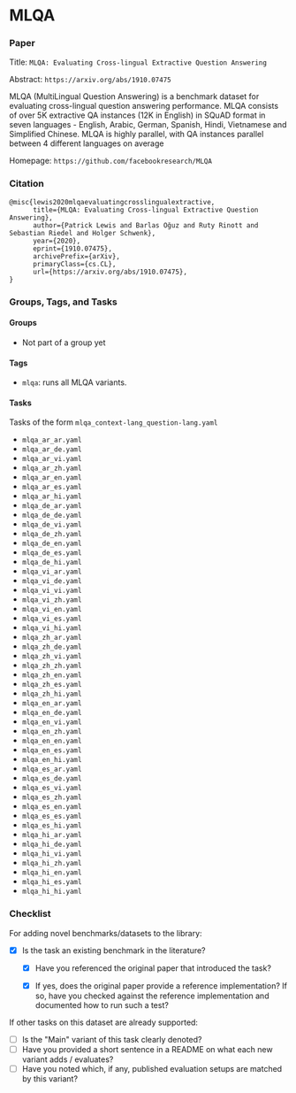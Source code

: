 # MLQA

### Paper

Title: `MLQA: Evaluating Cross-lingual Extractive Question Answering`

Abstract: `https://arxiv.org/abs/1910.07475`

MLQA (MultiLingual Question Answering) is a benchmark dataset for evaluating cross-lingual question answering performance.
MLQA consists of over 5K extractive QA instances (12K in English) in SQuAD format in seven languages - English, Arabic,
German, Spanish, Hindi, Vietnamese and Simplified Chinese. MLQA is highly parallel, with QA instances parallel between
4 different languages on average

Homepage: `https://github.com/facebookresearch/MLQA`


### Citation

```
@misc{lewis2020mlqaevaluatingcrosslingualextractive,
      title={MLQA: Evaluating Cross-lingual Extractive Question Answering},
      author={Patrick Lewis and Barlas Oğuz and Ruty Rinott and Sebastian Riedel and Holger Schwenk},
      year={2020},
      eprint={1910.07475},
      archivePrefix={arXiv},
      primaryClass={cs.CL},
      url={https://arxiv.org/abs/1910.07475},
}
```

### Groups, Tags, and Tasks

#### Groups

* Not part of a group yet

#### Tags

* `mlqa`: runs all MLQA variants.

#### Tasks

Tasks of the form `mlqa_context-lang_question-lang.yaml`
* `mlqa_ar_ar.yaml`
* `mlqa_ar_de.yaml`
* `mlqa_ar_vi.yaml`
* `mlqa_ar_zh.yaml`
* `mlqa_ar_en.yaml`
* `mlqa_ar_es.yaml`
* `mlqa_ar_hi.yaml`
* `mlqa_de_ar.yaml`
* `mlqa_de_de.yaml`
* `mlqa_de_vi.yaml`
* `mlqa_de_zh.yaml`
* `mlqa_de_en.yaml`
* `mlqa_de_es.yaml`
* `mlqa_de_hi.yaml`
* `mlqa_vi_ar.yaml`
* `mlqa_vi_de.yaml`
* `mlqa_vi_vi.yaml`
* `mlqa_vi_zh.yaml`
* `mlqa_vi_en.yaml`
* `mlqa_vi_es.yaml`
* `mlqa_vi_hi.yaml`
* `mlqa_zh_ar.yaml`
* `mlqa_zh_de.yaml`
* `mlqa_zh_vi.yaml`
* `mlqa_zh_zh.yaml`
* `mlqa_zh_en.yaml`
* `mlqa_zh_es.yaml`
* `mlqa_zh_hi.yaml`
* `mlqa_en_ar.yaml`
* `mlqa_en_de.yaml`
* `mlqa_en_vi.yaml`
* `mlqa_en_zh.yaml`
* `mlqa_en_en.yaml`
* `mlqa_en_es.yaml`
* `mlqa_en_hi.yaml`
* `mlqa_es_ar.yaml`
* `mlqa_es_de.yaml`
* `mlqa_es_vi.yaml`
* `mlqa_es_zh.yaml`
* `mlqa_es_en.yaml`
* `mlqa_es_es.yaml`
* `mlqa_es_hi.yaml`
* `mlqa_hi_ar.yaml`
* `mlqa_hi_de.yaml`
* `mlqa_hi_vi.yaml`
* `mlqa_hi_zh.yaml`
* `mlqa_hi_en.yaml`
* `mlqa_hi_es.yaml`
* `mlqa_hi_hi.yaml`

### Checklist

For adding novel benchmarks/datasets to the library:
* [x] Is the task an existing benchmark in the literature?
  * [x] Have you referenced the original paper that introduced the task?
  * [x] If yes, does the original paper provide a reference implementation? If so, have you checked against the reference implementation and documented how to run such a test?


If other tasks on this dataset are already supported:
* [ ] Is the "Main" variant of this task clearly denoted?
* [ ] Have you provided a short sentence in a README on what each new variant adds / evaluates?
* [ ] Have you noted which, if any, published evaluation setups are matched by this variant?
